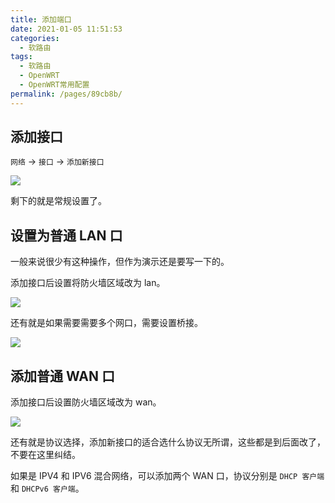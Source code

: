 ```yaml
---
title: 添加端口
date: 2021-01-05 11:51:53
categories:
  - 软路由
tags:
  - 软路由
  - OpenWRT
  - OpenWRT常用配置
permalink: /pages/89cb8b/
---
```


## 添加接口

`网络` -> `接口` -> `添加新接口`

![](https://file.sm9.top/item/5ff4107c3ffa7d37b3b31611.png)

剩下的就是常规设置了。

## 设置为普通 LAN 口

一般来说很少有这种操作，但作为演示还是要写一下的。

添加接口后设置将防火墙区域改为 lan。

![](https://file.sm9.top/item/5ff4111d3ffa7d37b3b3b9b0.png)

还有就是如果需要需要多个网口，需要设置桥接。

![](https://file.sm9.top/item/5ff415b53ffa7d37b3b76464.png)

## 添加普通 WAN 口

添加接口后设置防火墙区域改为 wan。

![](https://file.sm9.top/item/5ff4116e3ffa7d37b3b3f09e.png)

还有就是协议选择，添加新接口的适合选什么协议无所谓，这些都是到后面改了，不要在这里纠结。

如果是 IPV4 和 IPV6 混合网络，可以添加两个 WAN 口，协议分别是 `DHCP 客户端` 和 `DHCPv6 客户端`。
